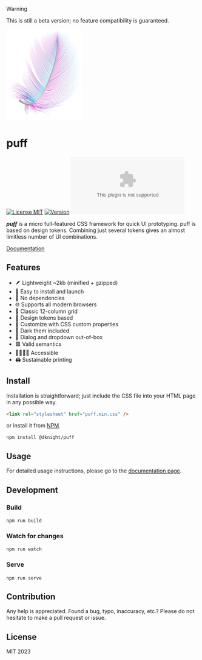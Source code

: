 > [!WARNING]
> This is still a beta version; no feature compatibility is guaranteed.

![puff](https://github.com/dknight/puff/blob/main/docs/assets/img/feather.png?raw=true)

# puff

[![License MIT](https://img.shields.io/npm/l/@dknight/puff)](https://github.com/dknight/puff/blob/main/LICENSE)
[![Version](https://img.shields.io/npm/v/@dknight/puff)](https://www.npmjs.com/package/@dknight/puff)
[![Size](https://img.shields.io/github/size/dknight/puff/dist/puff.min.css.gz)](https://github.com/dknight/puff/blob/main/dist/puff.min.css.gz)

***puff*** is a micro full-featured CSS framework for quick UI prototyping. puff is based on design tokens. Combining just several tokens gives an almost limitless number of UI combinations.

[Documentation](https://dknight.github.io/puff/)

## Features

- 🪶 Lightweight ~2kb (minified + gzipped)
- 🚀 Easy to install and launch
- 🚂 No dependencies
- 🌐 Supports all modern browsers
- 📐 Classic 12-column grid
- 🧱 Design tokens based
- 🔩 Customize with CSS custom properties
- 🌙 Dark them included
- 💬 Dialog and dropdown out-of-box
- 🟩 Valid semantics
- 👨‍👩‍👦‍👦 Accessible
- 🖨️ Sustainable printing

## Install

Installation is straightforward; just include the CSS file into your HTML page in any possible way.

```html
<link rel="stylesheet" href="puff.min.css" />
```

or install it from <a href="https://www.npmjs.com/package/puff">NPM</a>.

```shell
npm install @dknight/puff
```

## Usage

For detailed usage instructions, please go to the [documentation page](https://dknight.github.io/puff/).

## Development

### Build

```shell
npm run build
```

### Watch for changes

```shell
npm run watch
```

### Serve

```shell
npn run serve
```

## Contribution

Any help is appreciated. Found a bug, typo, inaccuracy, etc.? Please do not hesitate to make a pull request or issue.

## License

MIT 2023
